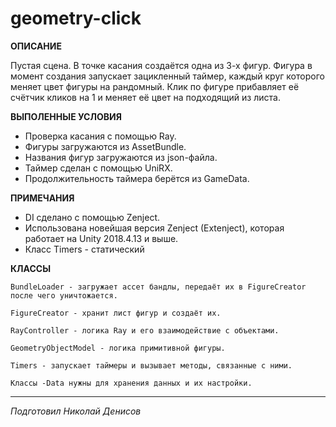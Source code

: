 # geometry-click

**ОПИСАНИЕ**

Пустая сцена. В точке касания создаётся одна из 3-х фигур. Фигура в момент создания запускает зацикленный таймер, каждый круг которого меняет цвет фигуры на рандомный. Клик по фигуре прибавляет её счётчик кликов на 1 и меняет её цвет на подходящий из листа.

**ВЫПОЛЕННЫЕ УСЛОВИЯ**

* Проверка касания с помощью Ray.
* Фигуры загружаются из AssetBundle.
* Названия фигур загружаются из json-файла.
* Таймер сделан с помощью UniRX.
* Продолжительность таймера берётся из GameData.

**ПРИМЕЧАНИЯ**

* DI сделано с помощью Zenject.
* Использована новейшая версия Zenject (Extenject), которая работает на Unity 2018.4.13 и выше.
* Класс Timers - статический

**КЛАССЫ**

    BundleLoader - загружает ассет бандлы, передаёт их в FigureCreator после чего уничтожается.

    FigureCreator - хранит лист фигур и создаёт их.

    RayController - логика Ray и его взаимодействие с объектами.

    GeometryObjectModel - логика примитивной фигуры.

    Timers - запускает таймеры и вызывает методы, связанные с ними.

    Классы -Data нужны для хранения данных и их настройки.

---
*Подготовил Николай Денисов*